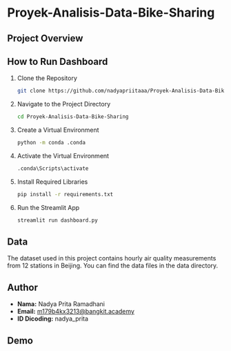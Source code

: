 # Proyek-Analisis-Data-Bike-Sharing

## Project Overview

## How to Run Dashboard
1. Clone the Repository
   ```bash
   git clone https://github.com/nadyapriitaaa/Proyek-Analisis-Data-Bike-Sharing.git
2. Navigate to the Project Directory
   ```bash
   cd Proyek-Analisis-Data-Bike-Sharing
3. Create a Virtual Environment
    ```bash
   python -m conda .conda 
4. Activate the Virtual Environment
    ```bash
   .conda\Scripts\activate
5. Install Required Libraries
     ```bash
   pip install -r requirements.txt 
6. Run the Streamlit App
     ```bash
    streamlit run dashboard.py
   
## Data
The dataset used in this project contains hourly air quality measurements from 12 stations in Beijing. You can find the data files in the data directory.

## Author
- **Nama:** Nadya Prita Ramadhani
- **Email:** m179b4kx3213@bangkit.academy
- **ID Dicoding:** nadya_prita

## Demo


